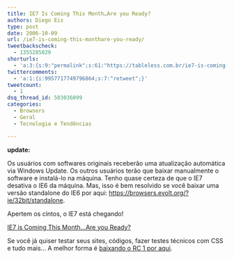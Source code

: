 ```yaml
---
title: IE7 Is Coming This Month…Are you Ready?
authors: Diego Eis
type: post
date: 2006-10-09
url: /ie7-is-coming-this-monthare-you-ready/
tweetbackscheck:
  - 1355285029
shorturls:
  - 'a:3:{s:9:"permalink";s:61:"https://tableless.com.br/ie7-is-coming-this-monthare-you-ready";s:7:"tinyurl";s:26:"https://tinyurl.com/3oyxzt2";s:4:"isgd";s:19:"https://is.gd/R83ib0";}'
twittercomments:
  - 'a:1:{i:9957717749796864;s:7:"retweet";}'
tweetcount:
  - 1
dsq_thread_id: 503036099
categories:
  - Browsers
  - Geral
  - Tecnologia e Tendências

---
```

**update:**
  
Os usuários com softwares originais receberão uma atualização automática via Windows Update. Os outros usuários terão que baixar manualmente o software e instalá-lo na máquina. Tenho quase certeza de que o IE7 desativa o IE6 da máquina. Mas, isso é bem resolvido se você baixar uma versão standalone do IE6 por aqui: <https://browsers.evolt.org/?ie/32bit/standalone>.

Apertem os cintos, o IE7 está chegando!

[IE7 is Coming This Month&#8230;Are you Ready?][1]

Se você já quiser testar seus sites, códigos, fazer testes técnicos com CSS e tudo mais&#8230; A melhor forma é [baixando o RC 1 por aqui][2].

 [1]: https://blogs.msdn.com/ie/archive/2006/10/06/IE7-Is-Coming-This-Month_2E002E002E00_Are-you-Ready_3F00_.aspx
 [2]: https://www.microsoft.com/ie